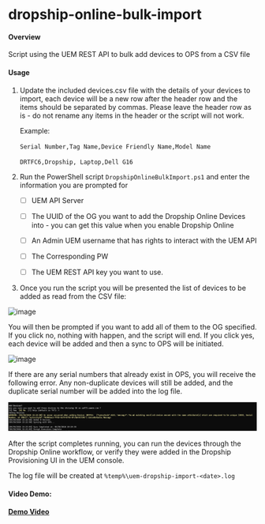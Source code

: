 # dropship-online-bulk-import
#### Overview

Script using the UEM REST API to bulk add devices to OPS from a CSV file

#### Usage

1. Update the included devices.csv file with the details of your devices to import, each device will be a new row after the header row and the items should be separated by commas. Please leave the header row as is - do not rename any items in the header or the script will not work.  

   Example:  

   `Serial Number,Tag Name,Device Friendly Name,Model Name`

   `DRTFC6,Dropship, Laptop,Dell G16`

   

2. Run the PowerShell script `DropshipOnlineBulkImport.ps1` and enter the information you are prompted for

   - [ ] UEM API Server
   - [ ] The UUID of the OG you want to add the Dropship Online Devices into - you can get this value when you enable Dropship Online
   - [ ] An Admin UEM username that has rights to interact with the UEM API 
   - [ ] The Corresponding PW
   - [ ] The UEM REST API key you want to use.  

   

3. Once you run the script you will be presented the list of devices to be added as read from the CSV file:

   
<img width="1284" height="339" alt="image" src="https://github.com/user-attachments/assets/d1139538-9898-4bcd-9869-05e5701b4ff5" />

   

   You will then be prompted if you want to add all of them to the OG specified.   If you click no, nothing with happen, and the script will end.  If you click yes, each device will be added and then a sync to OPS will be initiated.  

   <img width="1279" height="178" alt="image" src="https://github.com/user-attachments/assets/22c2a941-6f4a-4046-a44c-cce10d42f8fe" />


   If there are any serial numbers that already exist in OPS, you will receive the following error.   Any non-duplicate devices will still be added, and the duplicate serial number will be added into the log file.  

   ![Screenshot 2024-05-30 152328](/Images/image3.png)

   

After the script completes running, you can run the devices through the Dropship Online workflow, or verify they were added in the Dropship Provisioning UI in the UEM console.

The log file will be created at `%temp%\uem-dropship-import-<date>.log`

#### Video Demo:  

####  [Demo Video](https://www.youtube.com/watch?v=sTg1PaFUPX4)






















